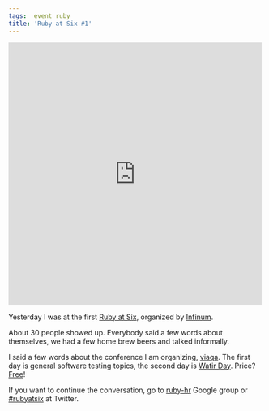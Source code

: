 ```yaml
---
tags:  event ruby
title: 'Ruby at Six #1'
---
```

<iframe src="https://www.facebook.com/plugins/post.php?href=https%3A%2F%2Fwww.facebook.com%2Fmedia%2Fset%2F%3Fset%3Da.10154148129982290.1073741892.735252289%26type%3D3&width=500" width="500" height="518" style="border:none;overflow:hidden" scrolling="no" frameborder="0" allowTransparency="true"></iframe>

Yesterday I was at the first <a href="http://www.amiando.com/rubyatsix.html">Ruby at Six</a>, organized by <a href="http://www.infinum.hr/">Infinum</a>.

About 30 people showed up. Everybody said a few words about themselves, we had a few home brew beers and talked informally.

I said a few words about the conference I am organizing, <a href="http://viaqa.mobi/">viaqa</a>. The first day is general software testing topics, the second day is <a href="http://viaqa.mobi/category/watir-day/">Watir Day</a>. Price? <a href="http://viaqa.mobi/tickets/">Free</a>!

If you want to continue the conversation, go to <a href="http://groups.google.com/group/ruby-hr">ruby-hr</a> Google group or <a href="https://twitter.com/#!/search?q=%23rubyatsix">#rubyatsix</a> at Twitter.
